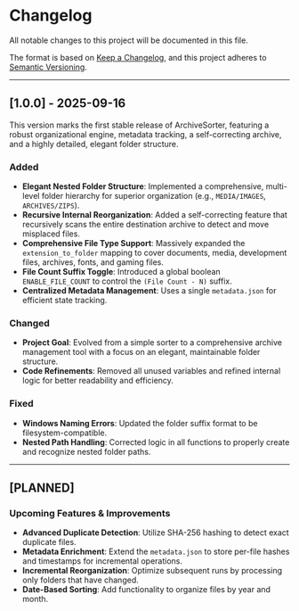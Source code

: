# Changelog

All notable changes to this project will be documented in this file.

The format is based on [Keep a Changelog](https://keepachangelog.com/en/1.1.0/), and this project adheres to [Semantic Versioning](https://semver.org/spec/v2.0.0.html).

---

## [1.0.0] - 2025-09-16

This version marks the first stable release of ArchiveSorter, featuring a robust organizational engine, metadata tracking, a self-correcting archive, and a highly detailed, elegant folder structure.

### Added
- **Elegant Nested Folder Structure**: Implemented a comprehensive, multi-level folder hierarchy for superior organization (e.g., `MEDIA/IMAGES`, `ARCHIVES/ZIPS`).
- **Recursive Internal Reorganization**: Added a self-correcting feature that recursively scans the entire destination archive to detect and move misplaced files.
- **Comprehensive File Type Support**: Massively expanded the `extension_to_folder` mapping to cover documents, media, development files, archives, fonts, and gaming files.
- **File Count Suffix Toggle**: Introduced a global boolean `ENABLE_FILE_COUNT` to control the `(File Count - N)` suffix.
- **Centralized Metadata Management**: Uses a single `metadata.json` for efficient state tracking.

### Changed
- **Project Goal**: Evolved from a simple sorter to a comprehensive archive management tool with a focus on an elegant, maintainable folder structure.
- **Code Refinements**: Removed all unused variables and refined internal logic for better readability and efficiency.

### Fixed
- **Windows Naming Errors**: Updated the folder suffix format to be filesystem-compatible.
- **Nested Path Handling**: Corrected logic in all functions to properly create and recognize nested folder paths.

---

## [PLANNED]

### Upcoming Features & Improvements
- **Advanced Duplicate Detection**: Utilize SHA-256 hashing to detect exact duplicate files.
- **Metadata Enrichment**: Extend the `metadata.json` to store per-file hashes and timestamps for incremental operations.
- **Incremental Reorganization**: Optimize subsequent runs by processing only folders that have changed.
- **Date-Based Sorting**: Add functionality to organize files by year and month.